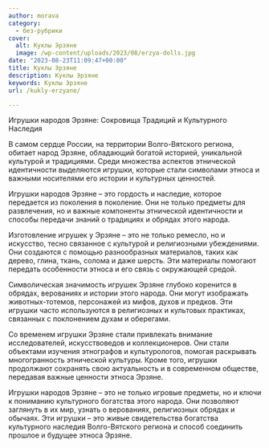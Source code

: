```yaml
---
author: morava
category:
  - без-рубрики
cover:
  alt: Куклы Эрзяне
  image: /wp-content/uploads/2023/08/erzya-dolls.jpg
date: "2023-08-23T11:09:47+00:00"
title: Куклы Эрзяне
description: Куклы Эрзяне
keywords: Куклы Эрзяне
url: /kukly-erzyane/

---
```

Игрушки народов Эрзяне: Сокровища Традиций и Культурного Наследия

В самом сердце России, на территории Волго-Вятского региона, обитает народ Эрзяне, обладающий богатой историей, уникальной культурой и традициями. Среди множества аспектов этнической идентичности выделяются игрушки, которые стали символами этноса и важными носителями его истории и культурных ценностей.

Игрушки народов Эрзяне – это гордость и наследие, которое передается из поколения в поколение. Они не только предметы для развлечения, но и важные компоненты этнической идентичности и способы передачи знаний о традициях и обрядах этого народа.

Изготовление игрушек у Эрзяне – это не только ремесло, но и искусство, тесно связанное с культурой и религиозными убеждениями. Они создаются с помощью разнообразных материалов, таких как дерево, глина, ткань, солома и даже шерсть. Эти материалы помогают передать особенности этноса и его связь с окружающей средой.

Символическая значимость игрушек Эрзяне глубоко коренится в обрядах, верованиях и истории этого народа. Они могут изображать животных-тотемов, персонажей из мифов, духов и предков. Эти игрушки часто используются в религиозных и культовых практиках, связанных с поклонением духам и оберегами.

Со временем игрушки Эрзяне стали привлекать внимание исследователей, искусствоведов и коллекционеров. Они стали объектами изучения этнографов и культурологов, помогая раскрывать многогранность этнической культуры. Кроме того, игрушки продолжают сохранять свою актуальность и в современном обществе, передавая важные ценности этноса Эрзяне.

Игрушки народов Эрзяне – это не только игровые предметы, но и ключи к пониманию культурного богатства этого народа. Они позволяют заглянуть в их мир, узнать о верованиях, религиозных обрядах и обычаях. Эти игрушки – это живые свидетельства богатства культурного наследия Волго-Вятского региона и способ соединить прошлое и будущее этноса Эрзяне.
